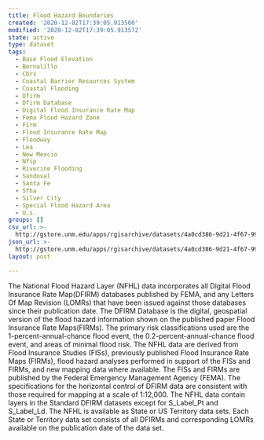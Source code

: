 ```yaml
---
title: Flood Hazard Boundaries
created: '2020-12-02T17:39:05.913560'
modified: '2020-12-02T17:39:05.913572'
state: active
type: dataset
tags:
  - Base Flood Elevation
  - Bernalillo
  - Cbrs
  - Coastal Barrier Resources System
  - Coastal Flooding
  - Dfirm
  - Dfirm Database
  - Digital Flood Insurance Rate Map
  - Fema Flood Hazard Zone
  - Firm
  - Flood Insurance Rate Map
  - Floodway
  - Lea
  - New Mexcio
  - Nfip
  - Riverine Flooding
  - Sandoval
  - Santa Fe
  - Sfha
  - Silver City
  - Special Flood Hazard Area
  - U.s.
groups: []
csv_url: >-
  http://gstore.unm.edu/apps/rgisarchive/datasets/4a0cd386-9d21-4f67-9931-c217f379aeec/s_fld_haz_ln.derived.csv
json_url: >-
  http://gstore.unm.edu/apps/rgisarchive/datasets/4a0cd386-9d21-4f67-9931-c217f379aeec/s_fld_haz_ln.derived.json
layout: post

---
```

The National Flood Hazard Layer (NFHL) data incorporates all Digital Flood Insurance Rate Map(DFIRM) databases published by FEMA, and any Letters Of Map Revision (LOMRs) that have been issued against those databases since their publication date. The DFIRM Database is the digital, geospatial version of the flood hazard information shown on the published paper Flood Insurance Rate Maps(FIRMs). The primary risk classifications used are the 1-percent-annual-chance flood event, the 0.2-percent-annual-chance flood event, and areas of minimal flood risk. The NFHL data are derived from Flood Insurance Studies (FISs), previously published Flood Insurance Rate Maps (FIRMs), flood hazard analyses performed in support of the FISs and FIRMs, and new mapping data where available. The FISs and FIRMs are published by the Federal Emergency Management Agency (FEMA). The specifications for the horizontal control of DFIRM data are consistent with those required for mapping at a scale
				of 1:12,000. The NFHL data contain layers in the Standard DFIRM datasets except for S_Label_Pt and S_Label_Ld. The NFHL is available as State or US Territory data sets. Each State or Territory data set consists of all DFIRMs and corresponding LOMRs available on the publication date of the data set.
